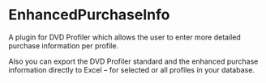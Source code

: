 # EnhancedPurchaseInfo

A plugin for DVD Profiler which allows the user to enter more detailed purchase information per profile.

Also you can export the DVD Profiler standard and the enhanced purchase information directly to Excel – for selected or all profiles in your database.
